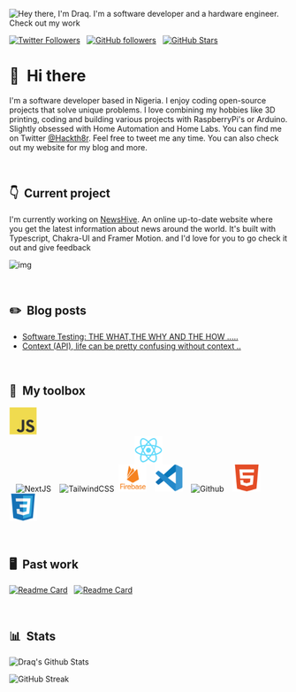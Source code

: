 ![Hey there, I'm Draq. I'm a software developer and a hardware engineer. Check out my work](https://github.com/draqist/draqist/raw/master/header.gif)

[![Twitter Followers](https://img.shields.io/twitter/follow/Hackth8r?color=0E7FC0&logo=twitter&style=for-the-badge&label=Twitter)](https://twitter.com/Hackth8r) &nbsp; [![GitHub followers](https://img.shields.io/github/followers/draqist?logo=GitHub&style=for-the-badge)](https://github.com/draqist) &nbsp; [![GitHub Stars](https://img.shields.io/github/stars/draqist?logo=github&style=for-the-badge)](https://github.com/draqist) &nbsp; 

# 👋 &nbsp;Hi there

I'm a software developer based in Nigeria. I enjoy coding open-source projects that solve unique problems. I love combining my hobbies like 3D printing, coding and building various projects with RaspberryPi's or Arduino. Slightly obsessed with Home Automation and Home Labs. You can find me on Twitter [@Hackth8r](https://twitter.com/Hackth8r). Feel free to tweet me any time. 
You can also check out my website [](https://Cyris.io) for my blog and more.

&nbsp;

## 👇 &nbsp;Current project

I'm currently working on [NewsHive](https://newshive.vercel.app). An online up-to-date website where you get the latest information about news around the world. It's built with Typescript, Chakra-UI and Framer Motion. and I'd love for you to go check it out and give feedback 

![img](https://i.ibb.co/Z1QT3sf/newshive.png)

&nbsp;

## ✏️ &nbsp;Blog posts

<!-- BLOG-POST-LIST:START -->
- [Software Testing: THE WHAT,THE WHY AND THE HOW .....](https://draq.hashnode.dev/software-testing-the-beginners-guide)
- [Context (API), life can be pretty confusing without context ..](https://draq.hashnode.dev/software-testing-the-beginners-guide)
<!-- BLOG-POST-LIST:END -->

&nbsp;

## 🧰 &nbsp;My toolbox

<img  src="https://raw.githubusercontent.com/devicons/devicon/1119b9f84c0290e0f0b38982099a2bd027a48bf1/icons/javascript/javascript-original.svg" alt="JavaScript" width="50" height="50"/> &nbsp;&nbsp; <img  src="https://raw.githubusercontent.com/devicons/devicon/1119b9f84c0290e0f0b38982099a2bd027a48bf1/icons/react/react-original.svg" alt="ReactJS" width="50" height="50" style="margin:0 auto; display:block;"/> &nbsp;&nbsp; <img  src="https://github.com/CyrisXD/CyrisXD/raw/master/assets/NextJS.png" alt="NextJS"/> &nbsp;&nbsp; <img  src="https://github.com/CyrisXD/CyrisXD/raw/master/assets/TailwindCSS.png" alt="TailwindCSS"/> &nbsp;<img src="https://raw.githubusercontent.com/devicons/devicon/1119b9f84c0290e0f0b38982099a2bd027a48bf1/icons/firebase/firebase-plain-wordmark.svg" alt="Firebase" width="50" height="50"/> &nbsp;&nbsp; <img  src="https://raw.githubusercontent.com/devicons/devicon/1119b9f84c0290e0f0b38982099a2bd027a48bf1/icons/vscode/vscode-original.svg" alt="VSCode" width="50" height="50"/> &nbsp;&nbsp; <img  src="https://github.com/CyrisXD/CyrisXD/raw/master/assets/Github.png" alt="Github"/> &nbsp;&nbsp; <img  src="https://raw.githubusercontent.com/devicons/devicon/1119b9f84c0290e0f0b38982099a2bd027a48bf1/icons/html5/html5-plain.svg" alt="HTML5" width="50" height="50"/> &nbsp;&nbsp; <img  src="https://raw.githubusercontent.com/devicons/devicon/1119b9f84c0290e0f0b38982099a2bd027a48bf1/icons/css3/css3-original.svg" alt="CSS3" width="50" height="50"/>

&nbsp;

## 🖥 &nbsp;Past work

[![Readme Card](https://github-readme-stats.vercel.app/api/pin/?username=draqist&repo=flix&bg_color=0d1116&title_color=ce09ec&text_color=a4aacb&icon_color=007ec6)](https://github.com/draqist/flix) &nbsp; [![Readme Card](https://github-readme-stats.vercel.app/api/pin/?username=draqist&repo=NEWSHIVE&bg_color=0d1116&title_color=ce09ec&text_color=a4aacb&icon_color=007ec6)](https://github.com/draqist/NEWSHIVE)

&nbsp;

## 📊 &nbsp;Stats

![Draq's Github Stats](https://github-readme-stats.vercel.app/api?username=draqist&hide=contribs,prs&show_icons=true&bg_color=0d1116&title_color=ce09ec&text_color=a4aacb&icon_color=007ec6)

![GitHub Streak](https://github-readme-streak-stats.herokuapp.com/?user=draqist&theme=dark&count_private=true&bg_color=0d1116&title_color=ce09ec&text_color=a4aacb&icon_color=007ec6)
